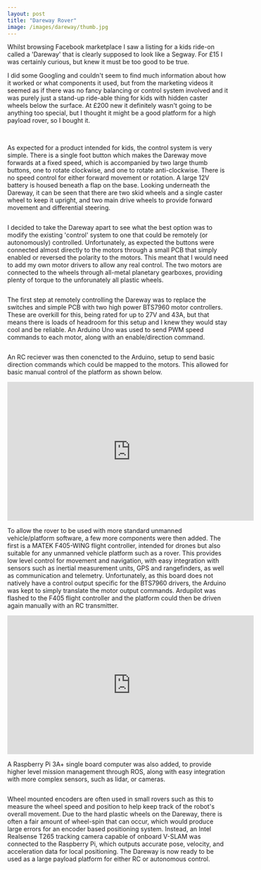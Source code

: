 ```yaml
---
layout: post
title: "Dareway Rover"
image: /images/dareway/thumb.jpg
---
```


Whilst browsing Facebook marketplace I saw a listing for a kids ride-on called a 'Dareway' that is clearly supposed to look like a Segway. For £15 I was certainly curious, but knew it must be too good to be true.

I did some Googling and couldn't seem to find much information about how it worked or what components it used, but from the marketing videos it seemed as if there was no fancy balancing or control system involved and it was purely just a stand-up ride-able thing for kids with hidden caster wheels below the surface. At £200 new it definitely wasn't going to be anything too special, but I thought it might be a good platform for a high payload rover, so I bought it.

<img src="/images/dareway/dareway.jpg" alt="" class="inline">
<img src="/images/dareway/dareway_control.jpg" alt="" class="inline">

As expected for a product intended for kids, the control system is very simple. There is a single foot button which makes the Dareway move forwards at a fixed speed, which is accompanied by two large thumb buttons, one to rotate clockwise, and one to rotate anti-clockwise. There is no speed control for either forward movement or rotation. A large 12V battery is housed beneath a flap on the base. Looking underneath the Dareway, it can be seen that there are two skid wheels and a single caster wheel to keep it upright, and two main drive wheels to provide forward movement and differential steering.

<img src="/images/dareway/bottom.jpg" alt="" class="inline">

I decided to take the Dareway apart to see what the best option was to modify the existing 'control' system to one that could be remotely (or autonomously) controlled. Unfortunately, as expected the buttons were connected almost directly to the motors through a small PCB that simply enabled or reversed the polarity to the motors. This meant that I would need to add my own motor drivers to allow any real control. The two motors are connected to the wheels through all-metal planetary gearboxes, providing plenty of torque to the unforunately all plastic wheels.

<img src="/images/dareway/dareway-apart.jpg" alt="" class="inline">

The first step at remotely controlling the Dareway was to replace the switches and simple PCB with two high power BTS7960 motor controllers. These are overkill for this, being rated for up to 27V and 43A, but that means there is loads of headroom for this setup and I knew they would stay cool and be reliable. An Arduino Uno was used to send PWM speed commands to each motor, along with an enable/direction command.

<img src="/images/dareway/arduino-bts.jpg" alt="" class="inline">

An RC reciever was then conencted to the Arduino, setup to send basic direction commands which could be mapped to the motors. This allowed for basic manual control of the platform as shown below.

<div class="video-container">
<iframe width="560" height="315" src="https://www.youtube-nocookie.com/embed/rhsXHjl8EcM" title="YouTube video player" frameborder="0" allow="accelerometer; autoplay; clipboard-write; encrypted-media; gyroscope; picture-in-picture" allowfullscreen></iframe>
</div>

To allow the rover to be used with more standard unmanned vehicle/platform software, a few more components were then added. The first is a MATEK F405-WING flight controller, intended for drones but also suitable for any unmanned vehicle platform such as a rover. This provides low level control for movement and navigation, with easy integration with sensors such as inertial measurement units, GPS and rangefinders, as well as communication and telemetry. Unfortunately, as this board does not natively have a control output specific for the BTS7960 drivers, the Arduino was kept to simply translate the motor output commands. Ardupilot was flashed to the F405 flight controller and the platform could then be driven again manually with an RC transmitter.

<div class="video-container">
<iframe width="560" height="315" src="https://www.youtube-nocookie.com/embed/ntGS_A2mxHY" title="YouTube video player" frameborder="0" allow="accelerometer; autoplay; clipboard-write; encrypted-media; gyroscope; picture-in-picture" allowfullscreen></iframe>
</div>

A Raspberry Pi 3A+ single board computer was also added, to provide higher level mission management through ROS, along with easy integration with more complex sensors, such as lidar, or cameras.

<img src="/images/dareway/electronics-stack.jpg" alt="" class="inline">

Wheel mounted encoders are often used in small rovers such as this to measure the wheel speed and position to help keep track of the robot's overall movement. Due to the hard plastic wheels on the Dareway, there is often a fair amount of wheel-spin that can occur, which would produce large errors for an encoder based positioning system. Instead, an Intel Realsense T265 tracking camera capable of onboard V-SLAM was connected to the Raspberry Pi, which outputs accurate pose, velocity, and acceleration data for local positioning. The Dareway is now ready to be used as a large payload platform for either RC or autonomous control.

<img src="/images/dareway/end-front.jpg" alt="" class="inline">
